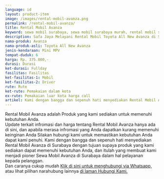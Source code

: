 ```yaml
---
language: id
layout: product-item
image: /images/rental-mobil-avanza.png
permalink: /rental-mobil-avanza/
title: Rental Mobil Avanza
keyword: sewa mobil surabaya, sewa mobil surabaya murah, rental mobil surabaya, rental mobil surabaya murah, safajaya, safa jaya, safajaya.com, sewa mobil di surabaya, rental mobil di surabaya
description: Safa Jaya Melayani Rental Mobil Toyota All New Avanza di Surabaya paling Murah dan terpercaya di Jawa timur Hubungi kami Call/WA di 081234220073
nama-produk: Avanza
nama-produk-asli: Toyota All New Avanza
jenis-kendaraan: Mini MPV
tempat-duduk: 6
harga: Rp. 375.000,-
durasi: Durasi
ket-durasi: Fullday
fasilitas: Fasilitas
ket-fasilitas-1: Mobil
ket-fasilitas-2: Driver
rute: Rute
ket-rute: Pemakaian dalam kota
ex-rute: Pemakaian luar kota harga call
artikel: Kami dengan bangga dan sepenuh hati menyediakan Rental Mobil Avanza di Surabaya dengan tujuan supaya produk yang kami sediakan dapat memenuhi kebutuhan Anda, dan itulah yang membuat kami menjadi pioner Sewa Mobil Avanza di Surabaya dalam hal pelayanan kepada pelanggan.
---
```

Rental Mobil Avanza adalah Produk yang kami sediakan untuk memenuhi kebutuhan Anda.<br>Update terkait infromasi dan harga tentang Rental Mobil Avanza hanya ada di sini, dan apabila merasa infromasi yang Anda dapatkan kurang memenuhi keinginan Anda Silakan hubungi kami untuk memastikan kebutuhan Anda dapat kami penuhi. Kami dengan bangga dan sepenuh hati menyediakan Rental Mobil Avanza di Surabaya dengan tujuan supaya produk yang kami sediakan dapat memenuhi kebutuhan Anda, dan itulah yang membuat kami menjadi pioner Sewa Mobil Avanza di Surabaya dalam hal pelayanan kepada pelanggan.<br>
Dan caranya cukup mudah <a href="https://web.whatsapp.com/send?phone=6281234220073&text=Hallo,%20CS%20safajaya.com">Klik di sini untuk menghubungi via Whatsapp,</a> atau lihat pilihan narahubung lainnya <a href="/hubungi-kami/">di laman Hubungi Kami.</a>